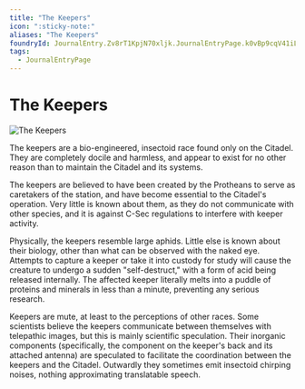 ```yaml
---
title: "The Keepers"
icon: ":sticky-note:"
aliases: "The Keepers"
foundryId: JournalEntry.Zv8rT1KpjN70xljk.JournalEntryPage.k0vBp9cqV41iLl4H
tags:
  - JournalEntryPage
---
```


# The Keepers
![The Keepers](/media/keepers.jpg)

The keepers are a bio-engineered, insectoid race found only on the Citadel. They are completely docile and harmless, and appear to exist for no other reason than to maintain the Citadel and its systems.

The keepers are believed to have been created by the Protheans to serve as caretakers of the station, and have become essential to the Citadel's operation. Very little is known about them, as they do not communicate with other species, and it is against C-Sec regulations to interfere with keeper activity.

Physically, the keepers resemble large aphids. Little else is known about their biology, other than what can be observed with the naked eye. Attempts to capture a keeper or take it into custody for study will cause the creature to undergo a sudden "self-destruct," with a form of acid being released internally. The affected keeper literally melts into a puddle of proteins and minerals in less than a minute, preventing any serious research.

Keepers are mute, at least to the perceptions of other races. Some scientists believe the keepers communicate between themselves with telepathic images, but this is mainly scientific speculation. Their inorganic components (specifically, the component on the keeper's back and its attached antenna) are speculated to facilitate the coordination between the keepers and the Citadel. Outwardly they sometimes emit insectoid chirping noises, nothing approximating translatable speech.